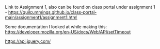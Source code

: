 Link to Assignment 1, also can be found on class portal under assignment 1 - https://quilcummings.github.io/class-portal-main/assignment1/assignment1.html

Some documentation I looked at while making this:
https://developer.mozilla.org/en-US/docs/Web/API/setTimeout

https://api.jquery.com/
